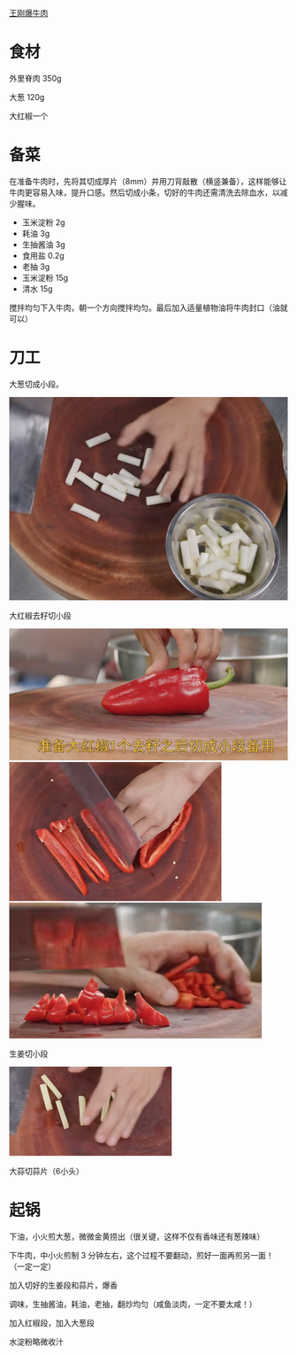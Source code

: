[王刚爆牛肉](https://www.bilibili.com/video/BV1ih411R7Zx/?vd_source=386bdb94ff2a430f8d22a6de9755030c)

# 食材

外里脊肉 350g

大葱 120g

大红椒一个

# 备菜

在准备牛肉时，先将其切成厚片（8mm）并用刀背敲散（横竖兼备），这样能够让牛肉更容易入味，提升口感。然后切成小条，切好的牛肉还需清洗去除血水，以减少腥味。

- 玉米淀粉  2g
- 耗油  3g
- 生抽酱油 3g
- 食用盐 0.2g
- 老抽 3g
- 玉米淀粉 15g
- 清水 15g

搅拌均匀下入牛肉，朝一个方向搅拌均匀。最后加入适量植物油将牛肉封口（油就可以）

# 刀工

大葱切成小段。

![alt text](image.png)

大红椒去籽切小段

![alt text](image-1.png)
![alt text](image-2.png)
![alt text](image-3.png)

生姜切小段

![alt text](image-4.png)

大蒜切蒜片（6小头）

# 起锅

下油，小火煎大葱，微微金黄捞出（很关键，这样不仅有香味还有葱辣味）

下牛肉，中小火煎制 3 分钟左右，这个过程不要翻动，煎好一面再煎另一面！（一定一定）

加入切好的生姜段和蒜片，爆香

调味，生抽酱油，耗油，老抽，翻炒均匀（咸鱼淡肉，一定不要太咸！）

加入红椒段，加入大葱段

水淀粉略微收汁

